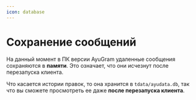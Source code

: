 ```yaml
---
icon: database
---
```


# Сохранение сообщений

На данный момент в ПК версии AyuGram удаленные сообщения сохраняются в **памяти**. Это означает, что они исчезнут после перезапуска клиента.

Что касается истории правок, то она хранится в `tdata/ayudata.db`, так что вы сможете просмотреть ее даже **после перезапуска клиента**.
